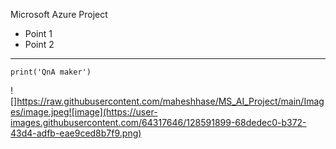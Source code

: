 Microsoft Azure Project

- Point 1
- Point 2

____

```
print('QnA maker')
```

![]https://raw.githubusercontent.com/maheshhase/MS_AI_Project/main/Images/image.jpeg![image](https://user-images.githubusercontent.com/64317646/128591899-68dedec0-b372-43d4-adfb-eae9ced8b7f9.png)


